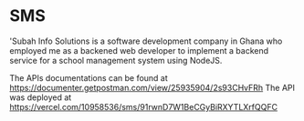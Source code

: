 # SMS
'Subah Info Solutions is a software development company in Ghana who employed me as a backened web developer to implement a backend service for a school management system using NodeJS.

The APIs documentations can be found at https://documenter.getpostman.com/view/25935904/2s93CHvFRh
The API was deployed at https://vercel.com/10958536/sms/91rwnD7W1BeCGyBiRXYTLXrfQQFC
